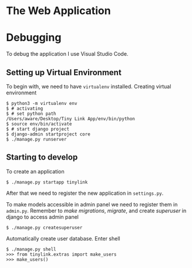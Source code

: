 # The Web Application

# Debugging

To debug the application I use Visual Studio Code.

## Setting up Virtual Environment
To begin with, we need to have `virtualenv` installed. Creating virtual environment

```
$ python3 -m virtualenv env
$ # activating
$ # set python path
/Users/aware/Desktop/Tiny Link App/env/bin/python
$ source env/bin/activate
$ # start django project
$ django-admin startproject core
$ ./manage.py runserver
```

## Starting to develop

To create an application
```
$ ./manage.py startapp tinylink
```

After that we need to register the new application in `settings.py`.

To make models accessible in admin panel we need to register them in `admin.py`. Remember to *make migrations*, *migrate*, and create _superuser_ in django to access admin panel

```
$ ./manage.py createsuperuser
```

Automatically create user database. Enter shell

```
$ ./manage.py shell
>>> from tinylink.extras import make_users
>>> make_users()
```